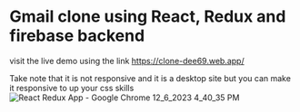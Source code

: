 # Gmail clone using React, Redux and firebase backend

visit the live demo using the link https://clone-dee69.web.app/

Take note that it is not responsive and it is a desktop site but you can make it responsive to up your css skills![React Redux App - Google Chrome 12_6_2023 4_40_35 PM](https://github.com/philipbwalya/Gmail-clone/assets/128143570/c4952de5-518f-4498-a2d1-9649916ac7a0)



